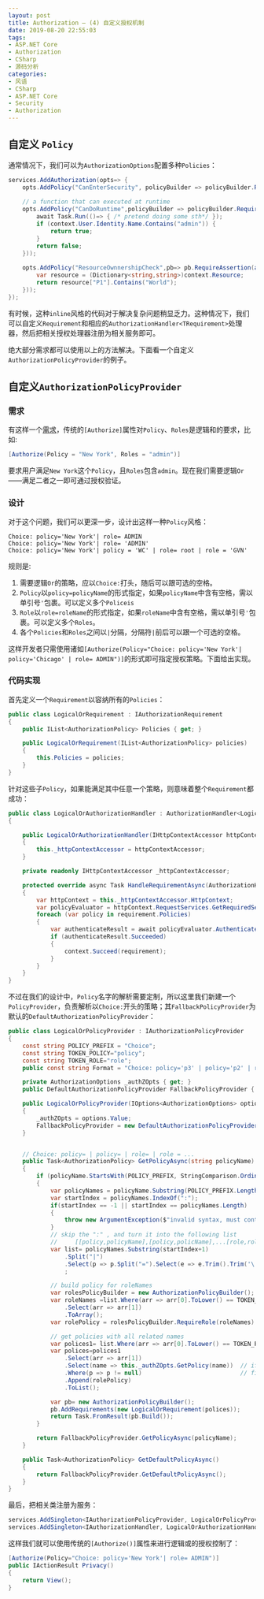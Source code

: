 ```yaml
---
layout: post
title: Authorization — (4) 自定义授权机制
date: 2019-08-20 22:55:03
tags:
- ASP.NET Core
- Authorization
- CSharp
- 源码分析
categories:
- 风语
- CSharp
- ASP.NET Core
- Security
- Authorization
---
```



## 自定义 `Policy`

通常情况下，我们可以为`AuthorizationOptions`配置多种`Policies`：
```csharp
services.AddAuthorization(opts=> {
    opts.AddPolicy("CanEnterSecurity", policyBuilder => policyBuilder.RequireClaim("FullName", "Itminus"));
    
    // a function that can executed at runtime 
    opts.AddPolicy("CanDoRuntime",policyBuilder => policyBuilder.RequireAssertion(async context => {
        await Task.Run(()=> { /* pretend doing some sth*/ });
        if (context.User.Identity.Name.Contains("admin")) {
            return true;
        }
        return false;
    }));
    
    opts.AddPolicy("ResourceOwnnershipCheck",pb=> pb.RequireAssertion(async(context) =>{
        var resource = (Dictionary<string,string>)context.Resource;
        return resource["P1"].Contains("World");
    }));
});
```

有时候，这种`inline`风格的代码对于解决复杂问题稍显乏力。这种情况下，我们可以自定义`Requirement`和相应的`AuthorizationHandler<TRequirement>`处理器，然后把相关授权处理器注册为相关服务即可。

绝大部分需求都可以使用以上的方法解决。下面看一个自定义`AuthorizationPolicyProvider`的例子。<!-- more -->

## 自定义`AuthorizationPolicyProvider`

### 需求

有这样一个[需求](https://stackoverflow.com/questions/56572424/net-core-authorize-or-instead-of-and-for-permission-test/56575666#56575666)，传统的`[Authorize]`属性对`Policy`、`Roles`是逻辑和的要求，比如:
```csharp
[Authorize(Policy = "New York", Roles = "admin")]
```
要求用户满足`New York`这个`Policy`，且`Roles`包含`admin`。现在我们需要逻辑`Or`——满足二者之一即可通过授权验证。

### 设计

对于这个问题，我们可以更深一步，设计出这样一种`Policy`风格：
```
Choice: policy='New York'| role= ADMIN
Choice: policy='New York'| role= 'ADMIN'
Choice: policy='New York'| policy = 'WC' | role= root | role = 'GVN'
```
规则是:
1. 需要逻辑`Or`的策略，应以`Choice:`打头，随后可以跟可选的空格。
2. `Policy`以`policy=policyName`的形式指定，如果`policyName`中含有空格，需以单引号`'`包裹。可以定义多个`Policeis`
3. `Role`以`role=roleName`的形式指定，如果`roleName`中含有空格，需以单引号`'`包裹。可以定义多个`Roles`。
4. 各个`Policies`和`Roles`之间以`|`分隔，分隔符`|`前后可以跟一个可选的空格。

这样开发者只需使用诸如`[Authorize(Policy="Choice: policy='New York'| policy='Chicago' | role= ADMIN")]`的形式即可指定授权策略。下面给出实现。

### 代码实现

首先定义一个`Requirement`以容纳所有的`Policies`：

```csharp
public class LogicalOrRequirement : IAuthorizationRequirement
{
    public IList<AuthorizationPolicy> Policies { get; }

    public LogicalOrRequirement(IList<AuthorizationPolicy> policies)
    {
        this.Policies = policies;
    }
}
```

针对这些子`Policy`，如果能满足其中任意一个策略，则意味着整个`Requirement`都成功：
```csharp
public class LogicalOrAuthorizationHandler : AuthorizationHandler<LogicalOrRequirement>
{

    public LogicalOrAuthorizationHandler(IHttpContextAccessor httpContextAccessor)
    {
        this._httpContextAccessor = httpContextAccessor;
    }

    private readonly IHttpContextAccessor _httpContextAccessor;

    protected override async Task HandleRequirementAsync(AuthorizationHandlerContext context, LogicalOrRequirement requirement)
    {
        var httpContext = this._httpContextAccessor.HttpContext;
        var policyEvaluator = httpContext.RequestServices.GetRequiredService<IPolicyEvaluator>();
        foreach (var policy in requirement.Policies)
        {
            var authenticateResult = await policyEvaluator.AuthenticateAsync(policy, httpContext);
            if (authenticateResult.Succeeded)
            {
                context.Succeed(requirement);
            }
        }
    }
}
```

不过在我们的设计中，`Policy`名字的解析需要定制，所以这里我们新建一个`PolicyProvider`，负责解析以`Choice:`开头的策略；其`FallbackPolicyProvider`为默认的`DefaultAuthorizationPolicyProvider`：
```csharp
public class LogicalOrPolicyProvider : IAuthorizationPolicyProvider
{
    const string POLICY_PREFIX = "Choice";
    const string TOKEN_POLICY="policy";
    const string TOKEN_ROLE="role";
    public const string Format = "Choice: policy='p3' | policy='p2' | role='role1' | ..."; 

    private AuthorizationOptions _authZOpts { get; }
    public DefaultAuthorizationPolicyProvider FallbackPolicyProvider { get; }

    public LogicalOrPolicyProvider(IOptions<AuthorizationOptions> options )
    {
        _authZOpts = options.Value;
        FallbackPolicyProvider = new DefaultAuthorizationPolicyProvider(options);
    }


    // Choice: policy= | policy= | role= | role = ...
    public Task<AuthorizationPolicy> GetPolicyAsync(string policyName)
    {
        if (policyName.StartsWith(POLICY_PREFIX, StringComparison.OrdinalIgnoreCase))
        {   
            var policyNames = policyName.Substring(POLICY_PREFIX.Length);
            var startIndex = policyNames.IndexOf(":");
            if(startIndex == -1 || startIndex == policyNames.Length)
            {
                throw new ArgumentException($"invalid syntax, must contains a ':' before tokens. The correct format is {Format}");
            }
            // skip the ":" , and turn it into the following list
            //     [[policy,policyName],[policy,policName],...[role,roleName],...,]
            var list= policyNames.Substring(startIndex+1)
                .Split("|")
                .Select(p => p.Split("=").Select(e => e.Trim().Trim('\'')).ToArray() )
                ;

            // build policy for roleNames
            var rolesPolicyBuilder = new AuthorizationPolicyBuilder();
            var roleNames =list.Where(arr => arr[0].ToLower() == TOKEN_ROLE)
                .Select(arr => arr[1])
                .ToArray();
            var rolePolicy = rolesPolicyBuilder.RequireRole(roleNames).Build();

            // get policies with all related names
            var polices1= list.Where(arr => arr[0].ToLower() == TOKEN_POLICY);
            var polices=polices1 
                .Select(arr => arr[1])
                .Select(name => this._authZOpts.GetPolicy(name))  // if the policy with the name doesn exit => null
                .Where(p => p != null)                            // filter null policy
                .Append(rolePolicy)
                .ToList();

            var pb= new AuthorizationPolicyBuilder();
            pb.AddRequirements(new LogicalOrRequirement(polices));
            return Task.FromResult(pb.Build());
        }

        return FallbackPolicyProvider.GetPolicyAsync(policyName);
    }

    public Task<AuthorizationPolicy> GetDefaultPolicyAsync()
    {
        return FallbackPolicyProvider.GetDefaultPolicyAsync();
    }
}
```

最后，把相关类注册为服务：
```csharp
services.AddSingleton<IAuthorizationPolicyProvider, LogicalOrPolicyProvider>();
services.AddSingleton<IAuthorizationHandler, LogicalOrAuthorizationHandler>();
```

这样我们就可以使用传统的`[Authorize()]`属性来进行逻辑或的授权控制了：
```csharp
[Authorize(Policy="Choice: policy='New York'| role= ADMIN")]
public IActionResult Privacy()
{
    return View();
}
```
